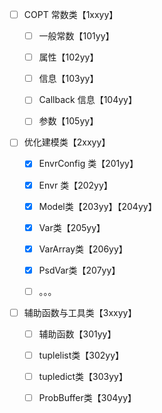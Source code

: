 - [ ] COPT 常数类【1xxyy】
  
  - [ ] 一般常数【101yy】
  
  - [ ] 属性【102yy】
  
  - [ ] 信息【103yy】
  
  - [ ] Callback 信息【104yy】
  
  - [ ] 参数【105yy】

- [ ] 优化建模类【2xxyy】
  
  - [x] EnvrConfig 类【201yy】
  
  - [x] Envr 类【202yy】
  
  - [x] Model类【203yy】【204yy】
  
  - [x] Var类【205yy】
  
  - [x] VarArray类【206yy】
  
  - [x] PsdVar类【207yy】
  
  - [ ] 。。。

- [ ] 辅助函数与工具类【3xxyy】
  
  - [ ] 辅助函数【301yy】
  
  - [ ] tuplelist类【302yy】
  
  - [ ] tupledict类【303yy】
  
  - [ ] ProbBuffer类【304yy】
